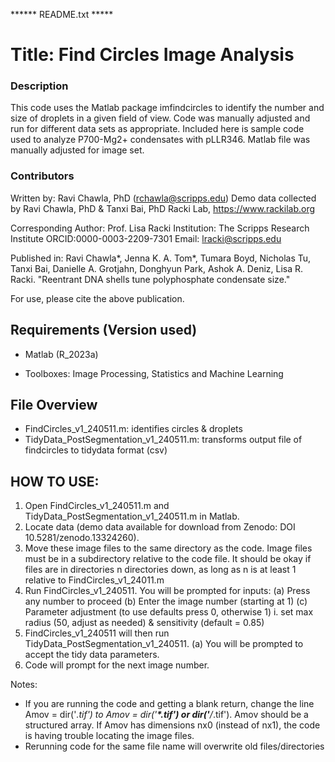 ****** README.txt *****

# Title: Find Circles Image Analysis

### Description
This code uses the Matlab package imfindcircles to identify the number and size of 
droplets in a given field of view. Code was manually adjusted and run for different 
data sets as appropriate. Included here is sample code used to analyze P700-Mg2+ 
condensates with pLLR346. Matlab file was manually adjusted for image set. 


### Contributors
Written by: Ravi Chawla, PhD (rchawla@scripps.edu)
Demo data collected by Ravi Chawla, PhD & Tanxi Bai, PhD
Racki Lab, https://www.rackilab.org

Corresponding Author: Prof. Lisa Racki
Institution: The Scripps Research Institute
ORCID:0000-0003-2209-7301
Email: lracki@scripps.edu 

Published in: 
Ravi Chawla*, Jenna K. A. Tom*, Tumara Boyd, Nicholas Tu, Tanxi Bai, Danielle A. Grotjahn, 
Donghyun Park, Ashok A. Deniz, Lisa R. Racki. "Reentrant DNA shells tune polyphosphate 
condensate size."  

For use, please cite the above publication.


## Requirements (Version used)
- Matlab (R_2023a)

- Toolboxes: Image Processing, Statistics and Machine Learning


## File Overview

- FindCircles_v1_240511.m: identifies circles & droplets 
- TidyData_PostSegmentation_v1_240511.m: transforms output file of findcircles
to tidydata format (csv)



## HOW TO USE: 
1. Open FindCircles_v1_240511.m and TidyData_PostSegmentation_v1_240511.m in Matlab.
2. Locate data (demo data available for download from Zenodo: DOI 10.5281/zenodo.13324260).
3. Move these image files to the same directory as the code. Image files must be 
   in a subdirectory relative to the code file. It should be okay if files are in
   directories n directories down, as long as n is at least 1 relative to 
   FindCircles_v1_24011.m
4. Run FindCircles_v1_240511. You will be prompted for inputs:
   (a) Press any number to proceed 
   (b) Enter the image number (starting at 1)
   (c) Parameter adjustment (to use defaults press 0, otherwise 1)
       i. set max radius (50, adjust as needed) & sensitivity (default = 0.85)
5. FindCircles_v1_240511 will then run TidyData_PostSegmentation_v1_240511.
   (a) You will be prompted to accept the tidy data parameters. 
6. Code will prompt for the next image number. 


Notes: 
- If you are running the code and getting a blank return, change the line 
  Amov = dir('*.tif') to Amov = dir('**\*.tif') or dir('**/*.tif'). Amov should be a
  structured array. If Amov has dimensions nx0 (instead of nx1), the code is having
  trouble locating the image files. 
- Rerunning code for the same file name will overwrite old files/directories


